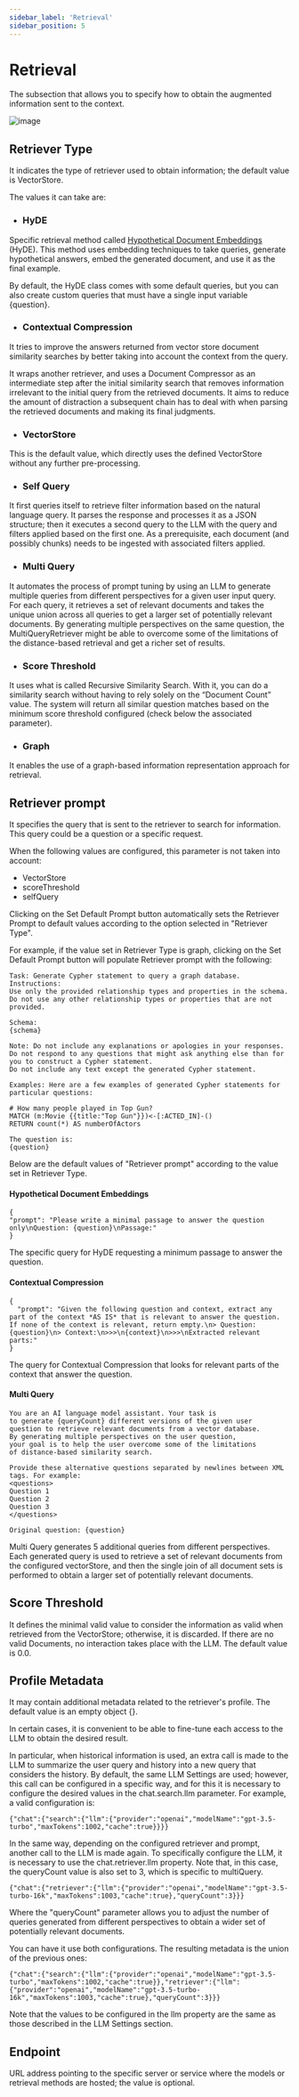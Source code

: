 ```yaml
---
sidebar_label: 'Retrieval'
sidebar_position: 5
---
```


# Retrieval

The subsection that allows you to specify how to obtain the augmented information sent to the context.

![image](https://github.com/genexus-books/Saia/blob/70e1a94dd086f9d9f0c376a648ff61c7a7dcb7bb/saia-docs/assets/images/RAGAssistantsSection5.png?raw=true)

## Retriever Type

It indicates the type of retriever used to obtain information; the default value is VectorStore.

The values it can take are: 

* ### HyDE

Specific retrieval method called [Hypothetical Document Embeddings](https://arxiv.org/abs/2212.10496) (HyDE). This method uses embedding 
techniques to take queries, generate hypothetical answers, embed the generated document, and use it as the final example. 

By default, the HyDE class comes with some default queries, but you can also create custom queries that must have a single input variable 
{question}.

* ### Contextual Compression

It tries to improve the answers returned from vector store document similarity searches by better taking into account the context from the 
query.

It wraps another retriever, and uses a Document Compressor as an intermediate step after the initial similarity search that removes 
information irrelevant to the initial query from the retrieved documents. It aims to reduce the amount of distraction a subsequent chain has 
to deal with when parsing the retrieved documents and making its final judgments.

* ### VectorStore

This is the default value, which directly uses the defined VectorStore without any further pre-processing.

* ### Self Query

It first queries itself to retrieve filter information based on the natural language query. It parses the response and processes it as a 
JSON structure; then it executes a second query to the LLM with the query and filters applied based on the first one. As a prerequisite, each 
document (and possibly chunks) needs to be ingested with associated filters applied.

* ### Multi Query

It automates the process of prompt tuning by using an LLM to generate multiple queries from different perspectives for a given user input 
query. For each query, it retrieves a set of relevant documents and takes the unique union across all queries to get a larger set of 
potentially relevant documents. By generating multiple perspectives on the same question, the MultiQueryRetriever might be able to overcome 
some of the limitations of the distance-based retrieval and get a richer set of results.

* ### Score Threshold

It uses what is called Recursive Similarity Search. With it, you can do a similarity search without having to rely solely on the 
“Document Count” value. The system will return all similar question matches based on the minimum score threshold configured 
(check below the associated parameter).

* ### Graph 

It enables the use of a graph-based information representation approach for retrieval.

## Retriever prompt

It specifies the query that is sent to the retriever to search for information. This query could be a question or a specific request.

When the following values are configured, this parameter is not taken into account:

* VectorStore
* scoreThreshold
* selfQuery

Clicking on the Set Default Prompt button automatically sets the Retriever Prompt to default values according to the option selected in 
"Retriever Type".

For example, if the value set in Retriever Type is graph, clicking on the Set Default Prompt button will populate Retriever prompt with the 
following:

```
Task: Generate Cypher statement to query a graph database.
Instructions:
Use only the provided relationship types and properties in the schema.
Do not use any other relationship types or properties that are not provided.

Schema:
{schema}

Note: Do not include any explanations or apologies in your responses.
Do not respond to any questions that might ask anything else than for you to construct a Cypher statement.
Do not include any text except the generated Cypher statement.

Examples: Here are a few examples of generated Cypher statements for particular questions:

# How many people played in Top Gun?
MATCH (m:Movie {{title:"Top Gun"}})<-[:ACTED_IN]-()
RETURN count(*) AS numberOfActors

The question is:
{question}
```
Below are the default values of "Retriever prompt" according to the value set in Retriever Type.

#### Hypothetical Document Embeddings
```
{
"prompt": "Please write a minimal passage to answer the question only\nQuestion: {question}\nPassage:"
}
```
The specific query for HyDE requesting a minimum passage to answer the question.

#### Contextual Compression
```
{
  "prompt": "Given the following question and context, extract any part of the context *AS IS* that is relevant to answer the question. If none of the context is relevant, return empty.\n> Question: {question}\n> Context:\n>>>\n{context}\n>>>\nExtracted relevant parts:"
}
```
The query for Contextual Compression that looks for relevant parts of the context that answer the question.

#### Multi Query
```
You are an AI language model assistant. Your task is
to generate {queryCount} different versions of the given user
question to retrieve relevant documents from a vector database.
By generating multiple perspectives on the user question,
your goal is to help the user overcome some of the limitations
of distance-based similarity search.

Provide these alternative questions separated by newlines between XML tags. For example:
<questions>
Question 1
Question 2
Question 3
</questions>

Original question: {question}
```
Multi Query generates 5 additional queries from different perspectives. Each generated query is used to retrieve a set of relevant 
documents from the configured vectorStore, and then the single join of all document sets is performed to obtain a larger set of potentially 
relevant documents. 

## Score Threshold

It defines the minimal valid value to consider the information as valid when retrieved from the VectorStore; otherwise, it is discarded. 
If there are no valid Documents, no interaction takes place with the LLM. The default value is 0.0.

## Profile Metadata
It may contain additional metadata related to the retriever's profile. 
The default value is an empty object {}.

In certain cases, it is convenient to be able to fine-tune each access to the LLM to obtain the desired result.

In particular, when historical information is used, an extra call is made to the LLM to summarize the user query and history into a new 
query that considers the history. By default, the same LLM Settings are used; however, this call can be configured in a specific way, and 
for this it is necessary to configure the desired values in the chat.search.llm parameter. For example, a valid configuration is:
```
{"chat":{"search":{"llm":{"provider":"openai","modelName":"gpt-3.5-turbo","maxTokens":1002,"cache":true}}}}
```
In the same way, depending on the configured retriever and prompt, another call to the LLM is made again. To specifically configure the LLM, it is necessary to use the chat.retriever.llm property. Note that, in this case, the queryCount value is also set to 3, which is specific to multiQuery.
```
{"chat":{"retriever":{"llm":{"provider":"openai","modelName":"gpt-3.5-turbo-16k","maxTokens":1003,"cache":true},"queryCount":3}}}
```
Where the "queryCount" parameter allows you to adjust the number of queries generated from different perspectives to obtain a wider set of potentially relevant documents.

You can have it use both configurations. The resulting metadata is the union of the previous ones:
```
{"chat":{"search":{"llm":{"provider":"openai","modelName":"gpt-3.5-turbo","maxTokens":1002,"cache":true}},"retriever":{"llm":{"provider":"openai","modelName":"gpt-3.5-turbo-16k","maxTokens":1003,"cache":true},"queryCount":3}}}
```
Note that the values to be configured in the llm property are the same as those described in the LLM Settings section.

## Endpoint
URL address pointing to the specific server or service where the models or retrieval methods are hosted; the value is optional.





